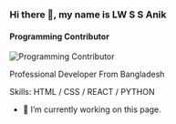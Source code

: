 ### Hi there 👋, my name is LW S S Anik
#### Programming Contributor
![Programming Contributor](https://www.facebook.com/photo/?fbid=122096119256157515&set=a.122096087876157515)

Professional Developer From Bangladesh

Skills: HTML / CSS / REACT / PYTHON

- 🔭 I’m currently working on this page. 




